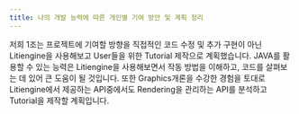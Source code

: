 ```yaml
---
title: 나의 개발 능력에 따른 개인별 기여 방안 및 계획 정리
---
```

저희 1조는 프로젝트에 기여할 방향을 직접적인 코드 수정 및 추가 구현이 아닌 Litiengine을 사용해보고 User들을 위한 Tutorial 제작으로 계획했습니다. JAVA를 활용할 수 있는 능력은 Litiengine을 사용해보면서 작동 방법을 이해하고, 코드를 살펴보는 데 있어 큰 도움이 될 것입니다. 또한 Graphics개론을 수강한 경험을 토대로 Litiengine에서 제공하는 API중에서도 Rendering을 관리하는 API를 분석하고 Tutorial을 제작할 계획입니다.
